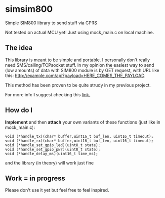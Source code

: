 # simsim800
Simple SIM800 library to send stuff via GPRS

Not tested on actual MCU yet! Just using mock_main.c on local machine.

## The idea
This library is meant to be simple and portable. I personally don't really need 
SMS/calling/TCPsocket stuff. In my opinion the easiest way to send (low amounts)
of data with SIM800 module is by GET request, with URL like this:
http://example.com/api?payload=HERE_COMES_THE_PAYLOAD.

This method has been proven to be quite strudy in my previous project.

For more info I suggest checking this [link.](https://m2msupport.net/m2msupport/athttppara-set-paramaters-for-http-connection/)

## How do I
**Implement** and then **attach** your own variants of these functions (just like in mock_main.c):

```
void (*handle_tx)(char* buffer,uint16_t buf_len, uint16_t timeout);
void (*handle_rx)(char* buffer,uint16_t buf_len, uint16_t timeout);
void (*handle_set_gpio_led)(uint8_t state); 
void (*handle_set_gpio_pwr)(uint8_t state);
void (*handle_delay_ms)(uint16_t time_ms);
```
and the library (in theory) will work just fine

## Work = in progress 
Please don't use it yet but feel free to feel inspired.
